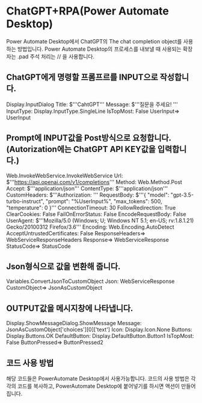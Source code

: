 # ChatGPT+RPA(Power Automate Desktop)
Power Automate Desktop에서 ChatGPT의 The chat completion object를 사용하는 방법입니다. 
Power Automate Desktop의 프로세스를 내보낼 때 사용되는 확장자는 .pad
주석 처리는 // 을 사용합니다. 

## ChatGPT에게 명령할 프롬프르를 INPUT으로 작성합니다.
Display.InputDialog Title: $'''CahtGPT''' Message: $'''질문을 주세요! ''' InputType: Display.InputType.SingleLine IsTopMost: False UserInput=> UserInput

##  Prompt에 INPUT값을 Post방식으로 요청합니다. (Autorization에는 ChatGPT API KEY값을 입력합니다.)
Web.InvokeWebService.InvokeWebService Url: $'''https://api.openai.com/v1/completions''' Method: Web.Method.Post Accept: $'''application/json''' ContentType: $'''application/json''' CustomHeaders: $'''Authorization: ''' RequestBody: $'''{
    \"model\": \"gpt-3.5-turbo-instruct\",
    \"prompt\": \"%UserInput%\",
    \"max_tokens\": 500,
    \"temperature\": 0
  }''' ConnectionTimeout: 30 FollowRedirection: True ClearCookies: False FailOnErrorStatus: False EncodeRequestBody: False UserAgent: $'''Mozilla/5.0 (Windows; U; Windows NT 5.1; en-US; rv:1.8.1.21) Gecko/20100312 Firefox/3.6''' Encoding: Web.Encoding.AutoDetect AcceptUntrustedCertificates: False ResponseHeaders=> WebServiceResponseHeaders Response=> WebServiceResponse StatusCode=> StatusCode

##  Json형식으로 값을 변환해 줍니다.  
Variables.ConvertJsonToCustomObject Json: WebServiceResponse CustomObject=> JsonAsCustomObject

##  OUTPUT값을 메시지창에 나타냅니다.
Display.ShowMessageDialog.ShowMessage Message: JsonAsCustomObject['choices'][0]['text'] Icon: Display.Icon.None Buttons: Display.Buttons.OK DefaultButton: Display.DefaultButton.Button1 IsTopMost: False ButtonPressed=> ButtonPressed2

## 코드 사용 방법
해당 코드들은 PowerAutomate Desktop에서 사용가능합니다.
코드의 사용 방법은 각각의 코드를 복사하고, PowerAutomate Desktop에 붙어넣기를 하시면 액션이 만들어 집니다.
